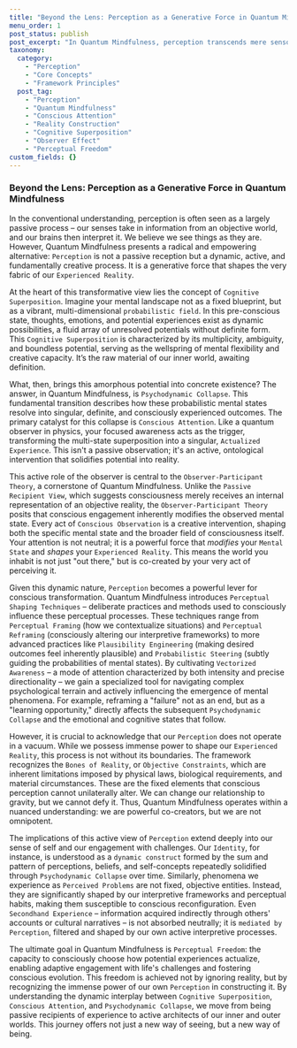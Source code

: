 ```yaml
---
title: "Beyond the Lens: Perception as a Generative Force in Quantum Mindfulness"
menu_order: 1
post_status: publish
post_excerpt: "In Quantum Mindfulness, perception transcends mere sensory input; it's an active, generative process that fundamentally shapes our experienced reality. This framework posits that our minds don't passively receive information but actively engage in 'psychodynamic collapse,' transforming a probabilistic field of potential into concrete experience. By understanding and mastering this dynamic, we unlock the profound capacity for 'perceptual freedom' and conscious reality construction."
taxonomy:
  category:
    - "Perception"
    - "Core Concepts"
    - "Framework Principles"
  post_tag:
    - "Perception"
    - "Quantum Mindfulness"
    - "Conscious Attention"
    - "Reality Construction"
    - "Cognitive Superposition"
    - "Observer Effect"
    - "Perceptual Freedom"
custom_fields: {}
---
```


### Beyond the Lens: Perception as a Generative Force in Quantum Mindfulness

In the conventional understanding, perception is often seen as a largely passive process – our senses take in information from an objective world, and our brains then interpret it. We believe we see things as they are. However, Quantum Mindfulness presents a radical and empowering alternative: `Perception` is not a passive reception but a dynamic, active, and fundamentally creative process. It is a generative force that shapes the very fabric of our `Experienced Reality`.

At the heart of this transformative view lies the concept of `Cognitive Superposition`. Imagine your mental landscape not as a fixed blueprint, but as a vibrant, multi-dimensional `probabilistic field`. In this pre-conscious state, thoughts, emotions, and potential experiences exist as dynamic possibilities, a fluid array of unresolved potentials without definite form. This `Cognitive Superposition` is characterized by its multiplicity, ambiguity, and boundless potential, serving as the wellspring of mental flexibility and creative capacity. It’s the raw material of our inner world, awaiting definition.

What, then, brings this amorphous potential into concrete existence? The answer, in Quantum Mindfulness, is `Psychodynamic Collapse`. This fundamental transition describes how these probabilistic mental states resolve into singular, definite, and consciously experienced outcomes. The primary catalyst for this collapse is `Conscious Attention`. Like a quantum observer in physics, your focused awareness acts as the trigger, transforming the multi-state superposition into a singular, `Actualized Experience`. This isn't a passive observation; it's an active, ontological intervention that solidifies potential into reality.

This active role of the observer is central to the `Observer-Participant Theory`, a cornerstone of Quantum Mindfulness. Unlike the `Passive Recipient View`, which suggests consciousness merely receives an internal representation of an objective reality, the `Observer-Participant Theory` posits that conscious engagement inherently modifies the observed mental state. Every act of `Conscious Observation` is a creative intervention, shaping both the specific mental state and the broader field of consciousness itself. Your attention is not neutral; it is a powerful force that *modifies* your `Mental State` and *shapes* your `Experienced Reality`. This means the world you inhabit is not just "out there," but is co-created by your very act of perceiving it.

Given this dynamic nature, `Perception` becomes a powerful lever for conscious transformation. Quantum Mindfulness introduces `Perceptual Shaping Techniques` – deliberate practices and methods used to consciously influence these perceptual processes. These techniques range from `Perceptual Framing` (how we contextualize situations) and `Perceptual Reframing` (consciously altering our interpretive frameworks) to more advanced practices like `Plausibility Engineering` (making desired outcomes feel inherently plausible) and `Probabilistic Steering` (subtly guiding the probabilities of mental states). By cultivating `Vectorized Awareness` – a mode of attention characterized by both intensity and precise directionality – we gain a specialized tool for navigating complex psychological terrain and actively influencing the emergence of mental phenomena. For example, reframing a "failure" not as an end, but as a "learning opportunity," directly affects the subsequent `Psychodynamic Collapse` and the emotional and cognitive states that follow.

However, it is crucial to acknowledge that our `Perception` does not operate in a vacuum. While we possess immense power to shape our `Experienced Reality`, this process is not without its boundaries. The framework recognizes the `Bones of Reality`, or `Objective Constraints`, which are inherent limitations imposed by physical laws, biological requirements, and material circumstances. These are the fixed elements that conscious perception cannot unilaterally alter. We can change our relationship to gravity, but we cannot defy it. Thus, Quantum Mindfulness operates within a nuanced understanding: we are powerful co-creators, but we are not omnipotent.

The implications of this active view of `Perception` extend deeply into our sense of self and our engagement with challenges. Our `Identity`, for instance, is understood as a `dynamic construct` formed by the sum and pattern of perceptions, beliefs, and self-concepts repeatedly solidified through `Psychodynamic Collapse` over time. Similarly, phenomena we experience as `Perceived Problems` are not fixed, objective entities. Instead, they are significantly shaped by our interpretive frameworks and perceptual habits, making them susceptible to conscious reconfiguration. Even `Secondhand Experience` – information acquired indirectly through others' accounts or cultural narratives – is not absorbed neutrally; it is `mediated by Perception`, filtered and shaped by our own active interpretive processes.

The ultimate goal in Quantum Mindfulness is `Perceptual Freedom`: the capacity to consciously choose how potential experiences actualize, enabling adaptive engagement with life's challenges and fostering conscious evolution. This freedom is achieved not by ignoring reality, but by recognizing the immense power of our own `Perception` in constructing it. By understanding the dynamic interplay between `Cognitive Superposition`, `Conscious Attention`, and `Psychodynamic Collapse`, we move from being passive recipients of experience to active architects of our inner and outer worlds. This journey offers not just a new way of seeing, but a new way of being.